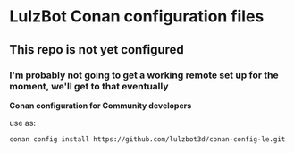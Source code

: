 # LulzBot Conan configuration files

## This repo is not yet configured
### I'm probably not going to get a working remote set up for the moment, we'll get to that eventually

**Conan configuration for Community developers**

use as:
```
conan config install https://github.com/lulzbot3d/conan-config-le.git
```
